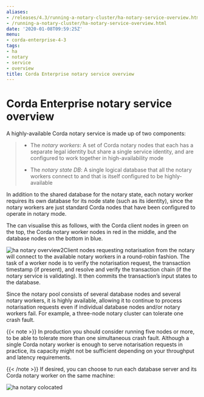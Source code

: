 ```yaml
---
aliases:
- /releases/4.3/running-a-notary-cluster/ha-notary-service-overview.html
- /running-a-notary-cluster/ha-notary-service-overview.html
date: '2020-01-08T09:59:25Z'
menu:
- corda-enterprise-4-3
tags:
- ha
- notary
- service
- overview
title: Corda Enterprise notary service overview
---
```



# Corda Enterprise notary service overview

A highly-available Corda notary service is made up of two components:

> 
> 
> * The *notary workers*: A set of Corda notary nodes that each has a separate legal identity but
>                         share a single service identity, and are configured to work together in high-availability mode
> 
> 
> * The *notary state DB*: A single logical database that all the notary workers connect to and
>                         that is itself configured to be highly-available
> 
> 
In addition to the shared database for the notary state, each notary worker requires its own
            database for its node state (such as its identity), since the notary workers are just standard
            Corda nodes that have been configured to operate in notary mode.

The can visualise this as follows, with the Corda client nodes in green on the top, the Corda
            notary worker nodes in red in the middle, and the database nodes on the bottom in blue.

![ha notary overview2](running-a-notary-cluster/resources/ha-notary-overview2.png "ha notary overview2")Client nodes requesting notarisation from the notary will connect to the available notary workers
            in a round-robin fashion. The task of a worker node is to verify the notarisation request, the
            transaction timestamp (if present), and resolve and verify the transaction chain (if the notary
            service is validating). It then commits the transaction’s input states to the database.

Since the notary pool consists of several database nodes and several notary workers, it is highly
            available, allowing it to continue to process notarisation requests even if individual database
            nodes and/or notary workers fail. For example, a three-node notary cluster can tolerate one crash
            fault.


{{< note >}}
In production you should consider running five nodes or more, to be able to
                tolerate more than one simultaneous crash fault. Although a single Corda notary
                worker is enough to serve notarisation requests in practice, its capacity might
                not be sufficient depending on your throughput and latency requirements.

{{< /note >}}
If desired, you can choose to run each database server and its Corda notary worker on the same
            machine:

![ha notary colocated](running-a-notary-cluster/resources/ha-notary-colocated.png "ha notary colocated")
